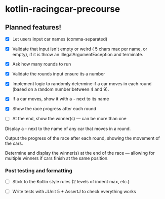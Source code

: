 # kotlin-racingcar-precourse
## Planned features!

- [x] Let users input car names (comma-separated)
- [x] Validate that input isn't empty or weird ( 5 chars max per name, or empty), if it is throw an IllegalArgumentException and terminate.
- [x] Ask how many rounds to run
- [x] Validate the rounds input ensure its a number
- [x] Implement logic to randomly determine if a car moves in each round (based on a random number between 4 and 9).
- [x] If a car moves, show it with a `-` next to its name
- [x] Show the race progress after each round
- [ ] At the end, show the winner(s) — can be more than one


Display a - next to the name of any car that moves in a round.

Output the progress of the race after each round, showing the movement of the cars.

Determine and display the winner(s) at the end of the race — allowing for multiple winners if cars finish at the same position.
### Post testing and formatting
- [ ] Stick to the Kotlin style rules (2 levels of indent max, etc.)
- [ ] Write tests with JUnit 5 + AssertJ to check everything works

